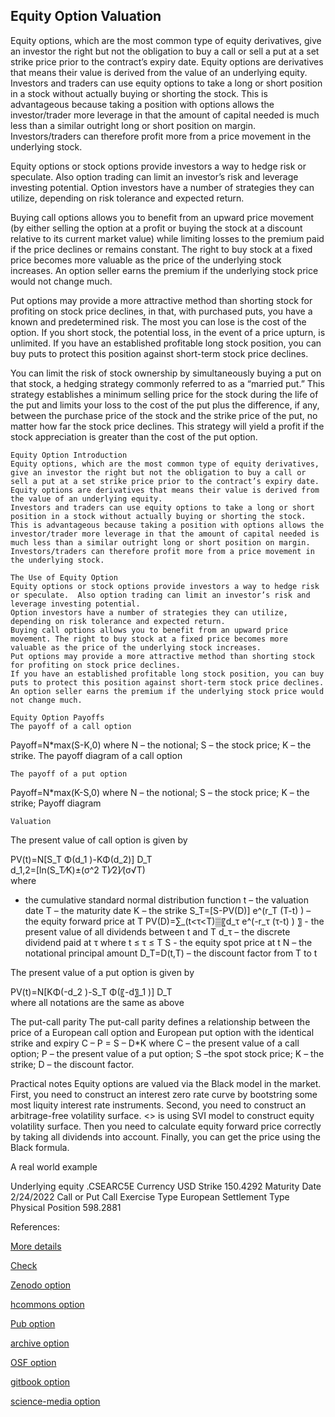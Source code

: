 ## Equity Option Valuation
   
Equity options, which are the most common type of equity derivatives, give an investor the right but not the obligation to buy a call or sell a put at a set strike price prior to the contract’s expiry date. Equity options are derivatives that means their value is derived from the value of an underlying equity. Investors and traders can use equity options to take a long or short position in a stock without actually buying or shorting the stock. This is advantageous because taking a position with options allows the investor/trader more leverage in that the amount of capital needed is much less than a similar outright long or short position on margin. Investors/traders can therefore profit more from a price movement in the underlying stock.

Equity options or stock options provide investors a way to hedge risk or speculate.  Also option trading can limit an investor’s risk and leverage investing potential. Option investors have a number of strategies they can utilize, depending on risk tolerance and expected return. 

Buying call options allows you to benefit from an upward price movement (by either selling the option at a profit or buying the stock at a discount relative to its current market value) while limiting losses to the premium paid if the price declines or remains constant. The right to buy stock at a fixed price becomes more valuable as the price of the underlying stock increases. An option seller earns the premium if the underlying stock price would not change much.

Put options may provide a more attractive method than shorting stock for profiting on stock price declines, in that, with purchased puts, you have a known and predetermined risk. The most you can lose is the cost of the option. If you short stock, the potential loss, in the event of a price upturn, is unlimited. If you have an established profitable long stock position, you can buy puts to protect this position against short-term stock price declines. 

You can limit the risk of stock ownership by simultaneously buying a put on that stock, a hedging strategy commonly referred to as a “married put.” This strategy establishes a minimum selling price for the stock during the life of the put and limits your loss to the cost of the put plus the difference, if any, between the purchase price of the stock and the strike price of the put, no matter how far the stock price declines. This strategy will yield a profit if the stock appreciation is greater than the cost of the put option.



	Equity Option Introduction
	Equity options, which are the most common type of equity derivatives, give an investor the right but not the obligation to buy a call or sell a put at a set strike price prior to the contract’s expiry date. 
	Equity options are derivatives that means their value is derived from the value of an underlying equity. 
	Investors and traders can use equity options to take a long or short position in a stock without actually buying or shorting the stock. 
	This is advantageous because taking a position with options allows the investor/trader more leverage in that the amount of capital needed is much less than a similar outright long or short position on margin. 
	Investors/traders can therefore profit more from a price movement in the underlying stock.

	The Use of Equity Option
	Equity options or stock options provide investors a way to hedge risk or speculate.  Also option trading can limit an investor’s risk and leverage investing potential. 
	Option investors have a number of strategies they can utilize, depending on risk tolerance and expected return.
	Buying call options allows you to benefit from an upward price movement. The right to buy stock at a fixed price becomes more valuable as the price of the underlying stock increases.
	Put options may provide a more attractive method than shorting stock for profiting on stock price declines.
	If you have an established profitable long stock position, you can buy puts to protect this position against short-term stock price declines. 
	An option seller earns the premium if the underlying stock price would not change much.

	Equity Option Payoffs
	The payoff of a call option
Payoff=N*max(S-K,0)
where N – the notional; S – the stock price; K – the strike.
	The payoff diagram of a call option


	The payoff of a put option
Payoff=N*max(K-S,0)
where N – the notional; S – the stock price; K – the strike;
	Payoff diagram

 

	Valuation
The present value of call option is given by

 PV(t)=N[S_T Φ(d_1 )-KΦ(d_2)] D_T   
	d_1,2=[ln(S_T⁄K)±(σ^2 T)⁄2]⁄(σ√T)                                                                       
where
  -  the cumulative standard normal distribution function
t   –  the valuation date
T – the maturity date
K – the strike
S_T=[S-PV(D)] e^(r_T (T-t) )  – the equity forward price at T
	PV(D)=∑_(t<τ<T)▒〖d_τ e^(-r_τ (τ-t) ) 〗   - the present value of all dividends between t and T
	d_τ – the discrete dividend paid at τ where t ≤ τ ≤ T
S  - the equity spot price at t
N – the notational principal amount
	D_T=D(t,T)  –  the discount factor from T to t

The present value of a put option is given by

PV(t)=N[KΦ(-d_2 )-S_T Φ(〖-d〗_1 )] D_T   
where all notations are the same as above

The put-call parity
The put-call parity defines a relationship between the price of a European call option and European put option with the identical strike and expiry
C – P = S – D*K
where C – the present value of a call option; P – the present value of a put option; S –the spot stock price; K – the strike; D – the discount factor.


Practical notes
	Equity options are valued via the Black model in the market.
	First, you need to construct an interest zero rate curve by bootstring some most liquity interest rate instruments.
	Second, you need to construct an arbitrage-free volatility surface. <> is using SVI model to construct equity volatility surface. <See the volatility contruction tools here>
	Then you need to calculate equity forward price correctly by taking all dividends into account.
	Finally, you can get the price using the Black formula.

A real world example



Underlying equity	.CSEARC5E
Currency	USD
Strike	150.4292
Maturity Date	2/24/2022
Call or Put	Call
Exercise Type	European
Settlement Type	Physical
Position	598.2881


References:

[More details](./EqOption-6.pdf) 
   
[Check](https://finpricing.com/lib/EqOption.html)
   
   
[Zenodo option](https://zenodo.org/record/3948304/files/EqOption-6.pdf)
   
[hcommons option](https://hcommons.org/deposits/download/hc:38296/CONTENT/eqoption-6.pdf)

[Pub option](https://david.pubpub.org/pub/4373ry94/release/1)

[archive option](https://ia903400.us.archive.org/27/items/eq-option-6/EqOption-archive.pdf)

[OSF option](https://osf.io/86t9p/download)

[gitbook option](https://deripricing.gitbook.io/stock-option-product-and-valuation/)

[science-media option](https://science-media.org/userfiles/1020/presentations/1020_presentation_501.pdf)

